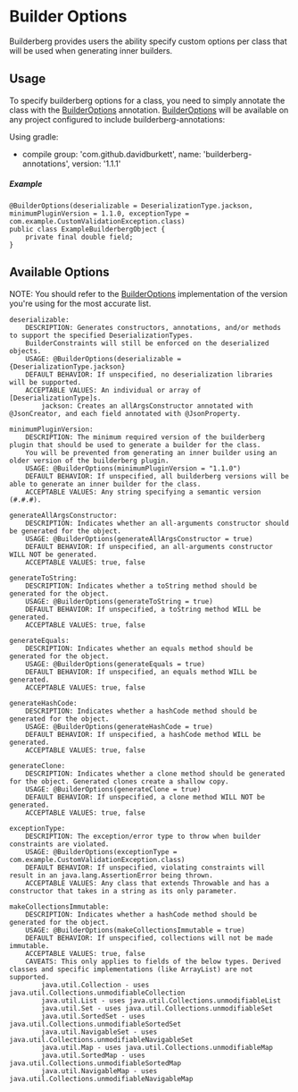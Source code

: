 # Builder Options
Builderberg provides users the ability specify custom options per class that will be used when generating inner builders.

## Usage
To specify builderberg options for a class, you need to simply annotate the class with the [BuilderOptions] annotation.
[BuilderOptions] will be available on any project configured to include builderberg-annotations:

Using gradle:
* compile group: 'com.github.davidburkett', name: 'builderberg-annotations', version: '1.1.1'

##### Example

```
@BuilderOptions(deserializable = DeserializationType.jackson, minimumPluginVersion = 1.1.0, exceptionType = com.example.CustomValidationException.class)
public class ExampleBuilderbergObject {
    private final double field;
}
```

## Available Options
NOTE: You should refer to the [BuilderOptions] implementation of the version you're using for the most accurate list.

    deserializable:
        DESCRIPTION: Generates constructors, annotations, and/or methods to support the specified DeserializationTypes.
        BuilderConstraints will still be enforced on the deserialized objects.
        USAGE: @BuilderOptions(deserializable = {DeserializationType.jackson}
        DEFAULT BEHAVIOR: If unspecified, no deserialization libraries will be supported.
        ACCEPTABLE VALUES: An individual or array of [DeserializationType]s.
            jackson: Creates an allArgsConstructor annotated with @JsonCreator, and each field annotated with @JsonProperty.

    minimumPluginVersion:
        DESCRIPTION: The minimum required version of the builderberg plugin that should be used to generate a builder for the class.
        You will be prevented from generating an inner builder using an older version of the builderberg plugin.
        USAGE: @BuilderOptions(minimumPluginVersion = "1.1.0")
        DEFAULT BEHAVIOR: If unspecified, all builderberg versions will be able to generate an inner builder for the class.
        ACCEPTABLE VALUES: Any string specifying a semantic version (#.#.#).
        
    generateAllArgsConstructor:
        DESCRIPTION: Indicates whether an all-arguments constructor should be generated for the object.
        USAGE: @BuilderOptions(generateAllArgsConstructor = true)
        DEFAULT BEHAVIOR: If unspecified, an all-arguments constructor WILL NOT be generated.
        ACCEPTABLE VALUES: true, false
        
    generateToString:
        DESCRIPTION: Indicates whether a toString method should be generated for the object.
        USAGE: @BuilderOptions(generateToString = true)
        DEFAULT BEHAVIOR: If unspecified, a toString method WILL be generated.
        ACCEPTABLE VALUES: true, false
        
    generateEquals:
        DESCRIPTION: Indicates whether an equals method should be generated for the object.
        USAGE: @BuilderOptions(generateEquals = true)
        DEFAULT BEHAVIOR: If unspecified, an equals method WILL be generated.
        ACCEPTABLE VALUES: true, false
        
    generateHashCode:
        DESCRIPTION: Indicates whether a hashCode method should be generated for the object.
        USAGE: @BuilderOptions(generateHashCode = true)
        DEFAULT BEHAVIOR: If unspecified, a hashCode method WILL be generated.
        ACCEPTABLE VALUES: true, false
        
    generateClone:
        DESCRIPTION: Indicates whether a clone method should be generated for the object. Generated clones create a shallow copy.
        USAGE: @BuilderOptions(generateClone = true)
        DEFAULT BEHAVIOR: If unspecified, a clone method WILL NOT be generated.
        ACCEPTABLE VALUES: true, false
        
    exceptionType:
        DESCRIPTION: The exception/error type to throw when builder constraints are violated.
        USAGE: @BuilderOptions(exceptionType = com.example.CustomValidationException.class)
        DEFAULT BEHAVIOR: If unspecified, violating constraints will result in an java.lang.AssertionError being thrown.
        ACCEPTABLE VALUES: Any class that extends Throwable and has a constructor that takes in a string as its only parameter.

    makeCollectionsImmutable:
        DESCRIPTION: Indicates whether a hashCode method should be generated for the object.
        USAGE: @BuilderOptions(makeCollectionsImmutable = true)
        DEFAULT BEHAVIOR: If unspecified, collections will not be made immutable.
        ACCEPTABLE VALUES: true, false
        CAVEATS: This only applies to fields of the below types. Derived classes and specific implementations (like ArrayList) are not supported.
            java.util.Collection - uses java.util.Collections.unmodifiableCollection
            java.util.List - uses java.util.Collections.unmodifiableList
            java.util.Set - uses java.util.Collections.unmodifiableSet
            java.util.SortedSet - uses java.util.Collections.unmodifiableSortedSet
            java.util.NavigableSet - uses java.util.Collections.unmodifiableNavigableSet
            java.util.Map - uses java.util.Collections.unmodifiableMap
            java.util.SortedMap - uses java.util.Collections.unmodifiableSortedMap
            java.util.NavigableMap - uses java.util.Collections.unmodifiableNavigableMap

[BuilderOptions]: https://github.com/DavidBurkett/Builderberg/blob/master/builderberg-annotations/src/main/java/com/github/davidburkett/builderberg/annotations/BuilderOptions.java